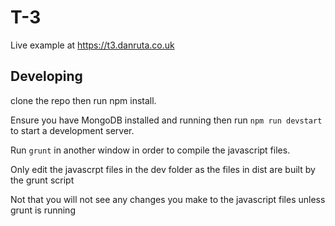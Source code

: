 # T-3

Live example at https://t3.danruta.co.uk

## Developing 

clone the repo then run npm install.

Ensure you have MongoDB installed and running then run `npm run devstart` to start a development server.

Run `grunt` in another window in order to compile the javascript files.

Only edit the javascrpt files in the dev folder as the files in dist are built by the grunt script 

Not that you will not see any changes you make to the javascript files unless grunt is running 
